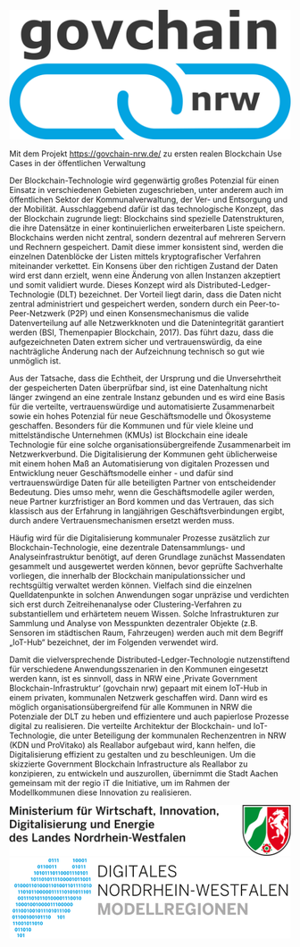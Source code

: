 ![logo-govchain](common/images/govchain-logo-blau-01.png "GovChain NRW")

Mit dem Projekt https://govchain-nrw.de/ zu ersten realen Blockchain Use Cases in der öffentlichen Verwaltung    

Der Blockchain-Technologie wird gegenwärtig großes Potenzial für einen Einsatz in verschiedenen Gebieten zugeschrieben, unter anderem auch im öffentlichen Sektor der Kommunalverwaltung, der Ver- und Entsorgung und der Mobilität. Ausschlaggebend dafür ist das technologische Konzept, das der Blockchain zugrunde liegt: Blockchains sind spezielle Datenstrukturen, die ihre Datensätze in einer kontinuierlichen erweiterbaren Liste speichern. Blockchains werden nicht zentral, sondern dezentral auf mehreren Servern und Rechnern gespeichert. Damit diese immer konsistent sind, werden die einzelnen Datenblöcke der Listen mittels kryptografischer Verfahren miteinander verkettet. Ein Konsens über den richtigen Zustand der Daten wird erst dann erzielt, wenn eine Änderung von allen Instanzen akzeptiert und somit validiert wurde. Dieses Konzept wird als Distributed-Ledger-Technologie (DLT) bezeichnet. Der Vorteil liegt darin, dass die Daten nicht zentral administriert und gespeichert werden, sondern durch ein Peer-to-Peer-Netzwerk (P2P) und einen Konsensmechanismus die valide Datenverteilung auf alle Netzwerkknoten und die Datenintegrität garantiert werden (BSI, Themenpapier Blockchain, 2017). Das führt dazu, dass die aufgezeichneten Daten extrem sicher und vertrauenswürdig, da eine nachträgliche Änderung nach der Aufzeichnung technisch so gut wie unmöglich ist.  


Aus der Tatsache, dass die Echtheit, der Ursprung und die Unversehrtheit der gespeicherten Daten überprüfbar sind, ist eine Datenhaltung nicht länger zwingend an eine zentrale Instanz gebunden und es wird eine Basis für die verteilte, vertrauenswürdige und automatisierte Zusammenarbeit sowie ein hohes Potenzial für neue Geschäftsmodelle und Ökosysteme geschaffen. Besonders für die Kommunen und für viele kleine und mittelständische Unternehmen (KMUs) ist Blockchain eine ideale Technologie für eine solche organisationsübergreifende Zusammenarbeit im Netzwerkverbund. Die Digitalisierung der Kommunen geht üblicherweise mit einem hohen Maß an Automatisierung von digitalen Prozessen und Entwicklung neuer Geschäftsmodelle einher - und dafür sind vertrauenswürdige Daten für alle beteiligten Partner von entscheidender Bedeutung. Dies umso mehr, wenn die Geschäftsmodelle agiler werden, neue Partner kurzfristiger an Bord kommen und das Vertrauen, das sich klassisch aus der Erfahrung in langjährigen Geschäftsverbindungen ergibt, durch andere Vertrauensmechanismen ersetzt werden muss.  

Häufig wird für die Digitalisierung kommunaler Prozesse zusätzlich zur Blockchain-Technologie, eine dezentrale Datensammlungs- und Analyseinfrastruktur benötigt, auf deren Grundlage zunächst Massendaten gesammelt und ausgewertet werden können, bevor geprüfte Sachverhalte vorliegen, die innerhalb der Blockchain manipulationssicher und rechtsgültig verwaltet werden können. Vielfach sind die einzelnen Quelldatenpunkte in solchen Anwendungen sogar unpräzise und verdichten sich erst durch Zeitreihenanalyse oder Clustering-Verfahren zu substantiellem und erhärtetem neuem Wissen. Solche Infrastrukturen zur Sammlung und Analyse von Messpunkten dezentraler Objekte (z.B. Sensoren im städtischen Raum, Fahrzeugen) werden auch mit dem Begriff „IoT-Hub“ bezeichnet, der im Folgenden verwendet wird.  

 

Damit die vielversprechende Distributed-Ledger-Technologie nutzenstiftend für verschiedene Anwendungsszenarien in den Kommunen eingesetzt werden kann, ist es sinnvoll, dass in NRW eine ‚Private Government Blockchain-Infrastruktur‘ (govchain nrw) gepaart mit einem IoT-Hub in einem privaten, kommunalen Netzwerk geschaffen wird. Dann wird es möglich organisationsübergreifend für alle Kommunen in NRW die Potenziale der DLT zu heben und effizientere und auch papierlose Prozesse digital zu realisieren. Die verteilte Architektur der Blockchain- und IoT-Technologie, die unter Beteiligung der kommunalen Rechenzentren in NRW (KDN und ProVitako) als Reallabor aufgebaut wird, kann helfen, die Digitalisierung effizient zu gestalten und zu beschleunigen. Um die skizzierte Government Blockchain Infrastructure als Reallabor zu konzipieren, zu entwickeln und auszurollen, übernimmt die Stadt Aachen gemeinsam mit der regio iT die Initiative, um im Rahmen der Modellkommunen diese Innovation zu realisieren. 


![logo-mwide]( common/images/NRW_MWIDE_RGB.PNG "Logo MWIDE")  
![logo-modellregion]( common/images/Digitales_NRW_Logo_Modellregionen.png "Logo Digitale Modellregion Aachen")  
